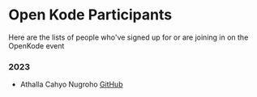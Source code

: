 # Open Kode Participants

Here are the lists of people who've signed up for or are joining in on the OpenKode event

### 2023
- Athalla Cahyo Nugroho [GitHub](https://github.com/Noobmaster32)